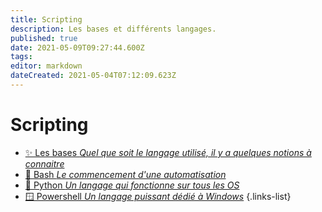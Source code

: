 ```yaml
---
title: Scripting
description: Les bases et différents langages.
published: true
date: 2021-05-09T09:27:44.600Z
tags: 
editor: markdown
dateCreated: 2021-05-04T07:12:09.623Z
---
```


# Scripting
- [✨ Les bases *Quel que soit le langage utilisé, il y a quelques notions à connaitre*](/Scripting/Base)
- [🐧 Bash *Le commencement d'une automatisation*](/Scripting/Bash)
- [🐍 Python *Un langage qui fonctionne sur tous les OS*](/Scripting/Python)
- [🪟 Powershell *Un langage puissant dédié à Windows*](/Scripting/Powershell)
{.links-list}
